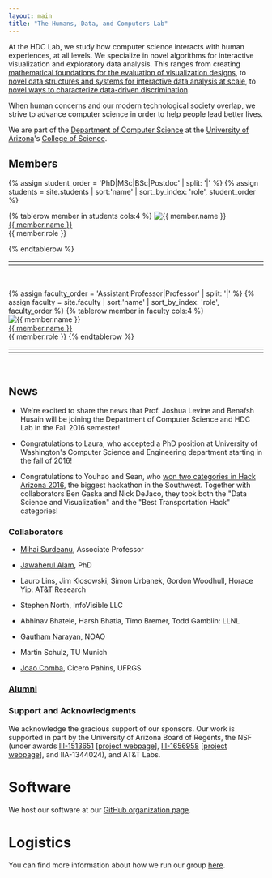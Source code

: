 ```yaml
---
layout: main
title: "The Humans, Data, and Computers Lab"
---
```


At the HDC Lab, we study how computer science interacts with human
experiences, at all levels. We specialize in novel algorithms for
interactive visualization and exploratory data analysis. This ranges
from creating
[mathematical foundations for the evaluation of visualization designs](http://algebraicvis.net),
to
[novel data structures and systems for interactive data analysis at scale](http://nanocubes.net),
to
[novel ways to characterize data-driven discrimination](http://fairness.haverford.edu).

When human concerns and our modern technological society overlap, we
strive to advance computer science in order to help people lead better lives.

We are part of the
[Department of Computer Science](http://www.cs.arizona.edu) at the
[University of Arizona](http://www.arizona.edu)'s
[College of Science](http://cos.arizona.edu/).

## Members

<table width="100%">
{% assign student_order = 'PhD|MSc|BSc|Postdoc' | split: '|' %}
{% assign students = site.students | sort:'name' | sort_by_index: 'role', student_order %}

{% tablerow member in students cols:4 %}
  <img src="{{ member.photo | default: 'headshots/placeholder.png' }}" alt="{{ member.name }}"><br>
  <a href="{{ member.website }}">{{ member.name }}</a><br>
  {{ member.role }}
  <td width="2%"></td>
{% endtablerow %}
</table>

<p><br></p>

<table width="100%">
{% assign faculty_order = 'Assistant Professor|Professor' | split: '|' %}
{% assign faculty = site.faculty | sort:'name' | sort_by_index: 'role', faculty_order %}
{% tablerow member in faculty cols:4 %}
  <img src="{{ member.photo | default: 'headshots/placeholder.png' }}" alt="{{ member.name }}"><br>
  <a href="{{ member.website }}">{{ member.name }}</a><br>
  {{ member.role }}
  <td width="2%"></td>
{% endtablerow %}
</table>
<br>

## News

* We're excited to share the news that Prof. Joshua Levine and Benafsh
  Husain will be joining the Department of Computer Science and HDC
  Lab in the Fall 2016 semester!

* Congratulations to Laura, who accepted a PhD position at University
  of Washington's Computer Science and Engineering department starting
  in the fall of 2016!

* Congratulations to Youhao and Sean, who
  [won two categories in Hack Arizona 2016](http://hackarizona.org/2016/winners/),
  the biggest hackathon in the Southwest. Together with collaborators
  Ben Gaska and Nick DeJaco, they took both the "Data Science and
  Visualization" and the "Best Transportation Hack" categories!

### Collaborators


* [Mihai Surdeanu](http://www.surdeanu.info/mihai/), Associate Professor

* [Jawaherul Alam](http://www.cs.arizona.edu/~mjalam/), PhD

* Lauro Lins, Jim Klosowski, Simon Urbanek, Gordon Woodhull, Horace Yip: AT&T Research

* Stephen North, InfoVisible LLC

* Abhinav Bhatele, Harsh Bhatia, Timo Bremer, Todd Gamblin: LLNL

* [Gautham Narayan](http://ast.noao.edu/about/people/narayan), NOAO

* Martin Schulz, TU Munich

* [Joao Comba](http://www.inf.ufrgs.br/~comba/), Cicero Pahins, UFRGS

  



### [Alumni](/alumni/)

### Support and Acknowledgments

We acknowledge the gracious support of our sponsors. Our work is
supported in part by the University of Arizona Board of Regents,
the NSF (under awards
[III-1513651](http://www.nsf.gov/awardsearch/showAward?AWD_ID=1513651)
[[project webpage](http://www.sci.utah.edu/~beiwang/networktdav/networktdav.html)],
[III-1656958](https://www.nsf.gov/awardsearch/showAward?AWD_ID=1656958) [[project
webpage](http://hdc-arizona.github.io/projects/dependencies)],
and IIA-1344024), and AT&T Labs.

# Software

We host our software at our [GitHub organization page](http://github.com/hdc-arizona/).

# Logistics

You can find more information about how we run our group [here](logistics.html).
